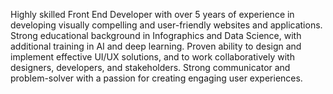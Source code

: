 Highly skilled Front End Developer with over 5 years of experience in developing visually compelling and user-friendly websites and applications. Strong educational background in Infographics and Data Science, with additional training in AI and deep learning. Proven ability to design and implement effective UI/UX solutions, and to work collaboratively with designers, developers, and stakeholders. Strong communicator and problem-solver with a passion for creating engaging user experiences.
